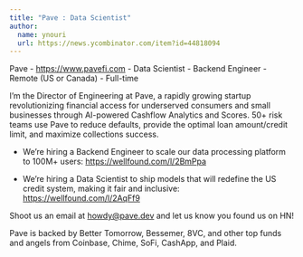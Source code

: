```yaml
---
title: "Pave : Data Scientist"
author:
  name: ynouri
  url: https://news.ycombinator.com/item?id=44818094
---
```

Pave - <a href="https:&#x2F;&#x2F;www.pavefi.com" rel="nofollow">https:&#x2F;&#x2F;www.pavefi.com</a> - Data Scientist - Backend Engineer - Remote (US or Canada) - Full-time

I’m the Director of Engineering at Pave, a rapidly growing startup revolutionizing financial access for underserved consumers and small businesses through AI-powered Cashflow Analytics and Scores.
50+ risk teams use Pave to reduce defaults, provide the optimal loan amount&#x2F;credit limit, and maximize collections success.

- We’re hiring a Backend Engineer to scale our data processing platform to 100M+ users: <a href="https:&#x2F;&#x2F;wellfound.com&#x2F;l&#x2F;2BmPpa" rel="nofollow">https:&#x2F;&#x2F;wellfound.com&#x2F;l&#x2F;2BmPpa</a>

- We’re hiring a Data Scientist to ship models that will redefine the US credit system, making it fair and inclusive: <a href="https:&#x2F;&#x2F;wellfound.com&#x2F;l&#x2F;2AqFf9" rel="nofollow">https:&#x2F;&#x2F;wellfound.com&#x2F;l&#x2F;2AqFf9</a>

Shoot us an email at howdy@pave.dev and let us know you found us on HN!

Pave is backed by Better Tomorrow, Bessemer, 8VC, and other top funds and angels from Coinbase, Chime, SoFi, CashApp, and Plaid.
<JobApplication />
